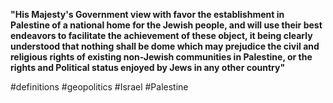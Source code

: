 **"His Majesty's Government view with favor the establishment in Palestine of a national home for the Jewish people, and will use their best endeavors to facilitate the achievement of these object, it being clearly understood that nothing shall be dome which may prejudice the civil and religious rights of existing non-Jewish communities in Palestine, or the rights and Political status enjoyed by Jews in any other country"**

#definitions 
#geopolitics 
#Israel 
#Palestine 